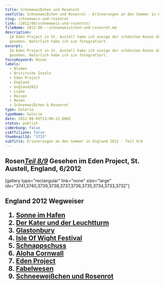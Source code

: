 ```yaml
---
title: Schneeweißchen und Rosenrot
seoTitle: Schneeweißchen und Rosenrot - Erinnerungen an den Sommer in England
slug: schneeweis-und-rosenrot
link: /2012/08/schneeweis-und-rosenrot/
fileName: 2012-08---schneeweisschen-und-rosenrot.md
description:
  Im Eden Project in St. Austell habe ich einige der schönsten Rosen überhaubt
  gesehen. Natürlich habe ich sie fotografiert.
excerpt:
  Im Eden Project in St. Austell habe ich einige der schönsten Rosen überhaubt
  gesehen. Natürlich habe ich sie fotografiert.
focusKeyword: Rosen
labels:
  - Blumen
  - Brititsche Inseln
  - Eden Project
  - England
  - england2012
  - Liebe
  - Reisen
  - Rosen
  - Schneeweißchen & Rosenrot
type: Galerie
typeName: Galerie
date: 2012-08-05T13:00:22.000Z
status: publish
isWerbung: false
isAffiliate: false
thumbnailId: "3732"
subTitle: Erinnerungen an den Sommer in England 2012 - Teil 9/9
---
```


## Rosen<a title="Fabelwesen" href="http://cardamonchai.com/2012/08/fabelwesen/"><em>Teil 8/9</em></a> Gesehen im Eden Project, St. Austell, England, 6/2012

[gallery type="rectangular" link="none" size="large"
ids="3741,3740,3739,3738,3737,3736,3735,3734,3733,3732"]

## England 2012 Wegweiser<ol><li><a title="Sonne im Hafen" href="http://wp.me/p533wO-Ry">Sonne im Hafen</a></li><li><a title="Der Kater und der Leuchtturm" href="http://cardamonchai.com/2012/08/der-kater-und-der-leuchtturm/">Der Kater und der Leuchtturm</a></li><li><a title="Glastonbury" href="http://cardamonchai.com/2012/07/glastonbury/">Glastonbury</a></li><li><a title="Isle Of Wight Festival" href="http://cardamonchai.com/2012/07/isle-of-wight-festival-2012/">Isle Of Wight Festival</a></li><li><a title="Schnappschuss" href="http://cardamonchai.com/2012/07/schnappschuss/">Schnappschuss</a></li><li><a title="Aloha Cornwall" href="http://cardamonchai.com/2012/07/aloa-cornwall/">Aloha Cornwall</a></li><li><a title="Eden Project" href="http://cardamonchai.com/2012/08/eden-project-2/">Eden Project</a></li><li><a title="Fabelwesen" href="http://cardamonchai.com/2012/08/fabelwesen/">Fabelwesen</a></li><li><a title="Schneeweißchen und Rosenrot" href="http://cardamonchai.com/2012/08/schneeweis-und-rosenrot/">Schneeweißchen und Rosenrot</a></li></ol>
